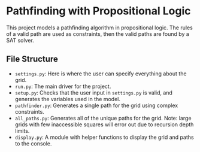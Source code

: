# Pathfinding with Propositional Logic

This project models a pathfinding algorithm in propositional logic.
The rules of a valid path are used as constraints, then the valid paths are found by a SAT solver.

## File Structure

-   `settings.py`: Here is where the user can specify everything about the grid.
-   `run.py`: The main driver for the project.
-   `setup.py`: Checks that the user input in `settings.py` is valid, and generates the variables used in the model.
-   `pathfinder.py`: Generates a single path for the grid using complex constraints.
-   `all_paths.py`: Generates all of the unique paths for the grid. Note: large grids with few inaccessible squares will error out due to recursion depth limits.
-   `display.py`: A module with helper functions to display the grid and paths to the console.
